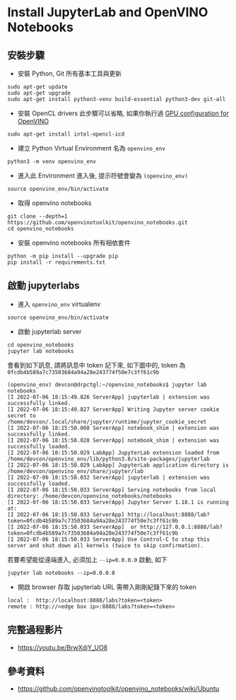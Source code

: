 # Install JupyterLab and OpenVINO Notebooks

## 安裝步驟
* 安裝 Python, Git 所有基本工具與更新
```
sudo apt-get update
sudo apt-get upgrade
sudo apt-get install python3-venv build-essential python3-dev git-all
```
* 安裝 OpenCL drivers
此步驟可以省略, 如果你執行過 [GPU configuration for OpenVINO]([https://github.com/changtimwu/intel-devcup-2022-iei/blob/main/openvino_setup.md#%E8%A8%AD%E5%AE%9A-gpu-configuration](https://github.com/changtimwu/intel-devcup-2022-iei/blob/main/openvino_setup.md#gpu-configuration))
```
sudo apt-get install intel-opencl-icd
```

* 建立 Python Virtual Environment
名為 `openvino_env`
```
python3 -m venv openvino_env
```
* 進入此 Environment
進入後, 提示符號會變為 `(openvino_env)`
```
source openvino_env/bin/activate
```
* 取得 openvino notebooks 
```
git clone --depth=1 https://github.com/openvinotoolkit/openvino_notebooks.git
cd openvino_notebooks
```
* 安裝 openvino notebooks 所有相依套件
```
python -m pip install --upgrade pip
pip install -r requirements.txt
```

## 啟動 jupyterlabs
* 進入 `openvino_env` virtualenv
```
source openvino_env/bin/activate
```
* 啟動 jupyterlab server
```
cd openvino_notebooks
jupyter lab notebooks
```
會看到如下訊息, 請將訊息中 token 記下來, 如下圖中的, token 為 `0fcdb4b589a7c73503684a94a28e243774f50e7c3ff61c9b` 
```
(openvino_env) devcon@drpctgl:~/openvino_notebooks$ jupyter lab notebooks 
[I 2022-07-06 18:15:49.826 ServerApp] jupyterlab | extension was successfully linked.
[I 2022-07-06 18:15:49.827 ServerApp] Writing Jupyter server cookie secret to /home/devcon/.local/share/jupyter/runtime/jupyter_cookie_secret
[I 2022-07-06 18:15:50.008 ServerApp] notebook_shim | extension was successfully linked.
[I 2022-07-06 18:15:50.028 ServerApp] notebook_shim | extension was successfully loaded.
[I 2022-07-06 18:15:50.029 LabApp] JupyterLab extension loaded from /home/devcon/openvino_env/lib/python3.8/site-packages/jupyterlab
[I 2022-07-06 18:15:50.029 LabApp] JupyterLab application directory is /home/devcon/openvino_env/share/jupyter/lab
[I 2022-07-06 18:15:50.032 ServerApp] jupyterlab | extension was successfully loaded.
[I 2022-07-06 18:15:50.033 ServerApp] Serving notebooks from local directory: /home/devcon/openvino_notebooks/notebooks
[I 2022-07-06 18:15:50.033 ServerApp] Jupyter Server 1.18.1 is running at:
[I 2022-07-06 18:15:50.033 ServerApp] http://localhost:8888/lab?token=0fcdb4b589a7c73503684a94a28e243774f50e7c3ff61c9b
[I 2022-07-06 18:15:50.033 ServerApp]  or http://127.0.0.1:8888/lab?token=0fcdb4b589a7c73503684a94a28e243774f50e7c3ff61c9b
[I 2022-07-06 18:15:50.033 ServerApp] Use Control-C to stop this server and shut down all kernels (twice to skip confirmation).
```
若要希望能從遠端進入, 必須加上 `--ip=0.0.0.0` 啟動, 如下
```
jupyter lab notebooks --ip=0.0.0.0
```
* 開啟 browser 存取 jupyterlab
URL 需帶入剛剛紀錄下來的 token 
```
local :  http://localhost:8888/labs?token=<token>
remote : http://<edge box ip>:8888/labs?token=<token>
```
## 完整過程影片
* https://youtu.be/BrwXdjY_UO8

## 參考資料
* https://github.com/openvinotoolkit/openvino_notebooks/wiki/Ubuntu
